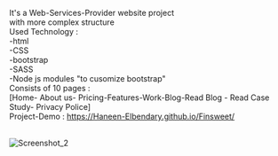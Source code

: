It's a Web-Services-Provider website project </br>
with more complex structure </br>
Used  Technology : </br>
-html </br>
-CSS </br>
-bootstrap   </br>
-SASS </br>
-Node js modules "to cusomize bootstrap"</br>
Consists of 10 pages : </br> [Home- About us- Pricing-Features-Work-Blog-Read Blog - Read Case Study- Privacy Police] </br>
Project-Demo : https://Haneen-Elbendary.github.io/Finsweet/
</br> </br>

![Screenshot_2](https://github.com/HHaneen/Finsweet/assets/105988793/14390431-6633-41cf-b5b8-5423b72d362d)
